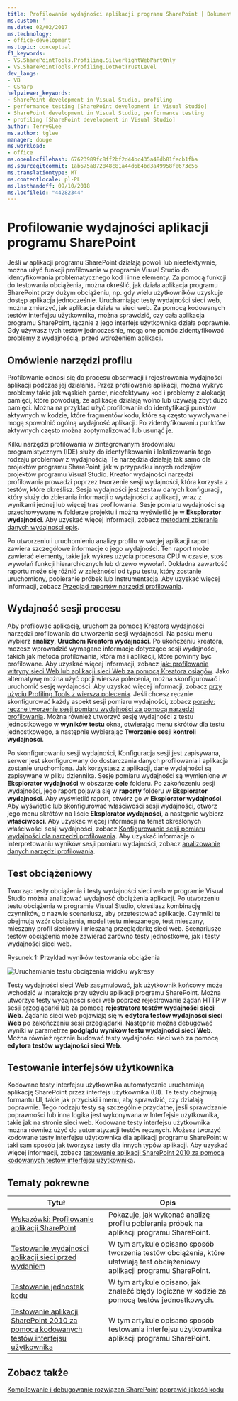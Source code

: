 ```yaml
---
title: Profilowanie wydajności aplikacji programu SharePoint | Dokumentacja firmy Microsoft
ms.custom: ''
ms.date: 02/02/2017
ms.technology:
- office-development
ms.topic: conceptual
f1_keywords:
- VS.SharePointTools.Profiling.SilverlightWebPartOnly
- VS.SharePointTools.Profiling.DotNetTrustLevel
dev_langs:
- VB
- CSharp
helpviewer_keywords:
- SharePoint development in Visual Studio, profiling
- performance testing [SharePoint development in Visual Studio]
- SharePoint development in Visual Studio, performance testing
- profiling [SharePoint development in Visual Studio]
author: TerryGLee
ms.author: tglee
manager: douge
ms.workload:
- office
ms.openlocfilehash: 67623989fc8ff2bf2d44bc435a48db81fecb1fba
ms.sourcegitcommit: 1ab675a872848c81a44d6b4bd3a49958fe673c56
ms.translationtype: MT
ms.contentlocale: pl-PL
ms.lasthandoff: 09/10/2018
ms.locfileid: "44282344"
---
```

# <a name="profile-the-performance-of-sharepoint-applications"></a>Profilowanie wydajności aplikacji programu SharePoint

Jeśli w aplikacji programu SharePoint działają powoli lub nieefektywnie, można użyć funkcji profilowania w programie Visual Studio do identyfikowania problematycznego kod i inne elementy. Za pomocą funkcji do testowania obciążenia, można określić, jak działa aplikacja programu SharePoint przy dużym obciążeniu, np. gdy wielu użytkowników uzyskuje dostęp aplikacja jednocześnie. Uruchamiając testy wydajności sieci web, można zmierzyć, jak aplikacja działa w sieci web. Za pomocą kodowanych testów interfejsu użytkownika, można sprawdzić, czy cała aplikacja programu SharePoint, łącznie z jego interfejs użytkownika działa poprawnie. Gdy używasz tych testów jednocześnie, mogą one pomóc zidentyfikować problemy z wydajnością, przed wdrożeniem aplikacji.

## <a name="profile-tools-overview"></a>Omówienie narzędzi profilu

Profilowanie odnosi się do procesu obserwacji i rejestrowania wydajności aplikacji podczas jej działania. Przez profilowanie aplikacji, można wykryć problemy takie jak wąskich gardeł, nieefektywny kod i problemy z alokacją pamięci, które powodują, że aplikacje działają wolno lub używają zbyt dużo pamięci. Można na przykład użyć profilowania do identyfikacji punktów aktywnych w kodzie, które fragmentów kodu, które są często wywoływane i mogą spowolnić ogólną wydajność aplikacji. Po zidentyfikowaniu punktów aktywnych często można zoptymalizować lub usunąć je.

Kilku narzędzi profilowania w zintegrowanym środowisku programistycznym (IDE) służy do identyfikowania i lokalizowania tego rodzaju problemów z wydajnością. Te narzędzia działają tak samo dla projektów programu SharePoint, jak w przypadku innych rodzajów projektów programu Visual Studio. Kreator wydajności narzędzi profilowania prowadzi poprzez tworzenie sesji wydajności, która korzysta z testów, które określisz. Sesja wydajności jest zestaw danych konfiguracji, który służy do zbierania informacji o wydajności z aplikacji, wraz z wynikami jednej lub więcej tras profilowania. Sesje pomiaru wydajności są przechowywane w folderze projektu i można wyświetlić je w **Eksplorator wydajności**. Aby uzyskać więcej informacji, zobacz [metodami zbierania danych wydajności opis](/visualstudio/profiling/understanding-performance-collection-methods).

Po utworzeniu i uruchomieniu analizy profilu w swojej aplikacji raport zawiera szczegółowe informacje o jego wydajności. Ten raport może zawierać elementy, takie jak wykres użycia procesora CPU w czasie, stos wywołań funkcji hierarchicznych lub drzewo wywołań. Dokładna zawartość raportu może się różnić w zależności od typu testu, który zostanie uruchomiony, pobieranie próbek lub Instrumentacja. Aby uzyskać więcej informacji, zobacz [Przegląd raportów narzędzi profilowania](http://go.microsoft.com/fwlink/?LinkId=224689).

## <a name="performance-session-process"></a>Wydajność sesji procesu

Aby profilować aplikację, uruchom za pomocą Kreatora wydajności narzędzi profilowania do utworzenia sesji wydajności. Na pasku menu wybierz **analizy**, **Uruchom Kreatora wydajności**. Po ukończeniu kreatora, możesz wprowadzić wymagane informacje dotyczące sesji wydajności, takich jak metoda profilowania, która ma i aplikacji, które powinny być profilowane. Aby uzyskać więcej informacji, zobacz [jak: profilowanie witryny sieci Web lub aplikacji sieci Web za pomocą Kreatora osiągów](http://go.microsoft.com/fwlink/?LinkId=224692). Jako alternatywę można użyć opcji wiersza polecenia, można skonfigurować i uruchomić sesję wydajności. Aby uzyskać więcej informacji, zobacz [przy użyciu Profiling Tools z wiersza polecenia](http://go.microsoft.com/fwlink/?LinkId=224703). Jeśli chcesz ręcznie skonfigurować każdy aspekt sesji pomiaru wydajności, zobacz [porady: ręczne tworzenie sesji pomiaru wydajności za pomocą narzędzi profilowania](http://go.microsoft.com/fwlink/?LinkId=224691). Można również utworzyć sesję wydajności z testu jednostkowego w **wyników testu** okna, otwierając menu skrótów dla testu jednostkowego, a następnie wybierając **Tworzenie sesji kontroli wydajności**.

Po skonfigurowaniu sesji wydajności, Konfiguracja sesji jest zapisywana, serwer jest skonfigurowany do dostarczania danych profilowania i aplikacja zostanie uruchomiona. Jak korzystasz z aplikacji, dane wydajności są zapisywane w pliku dziennika. Sesje pomiaru wydajności są wymienione w **Eksplorator wydajności** w obszarze **cele** folderu. Po zakończeniu sesji wydajności, jego raport pojawia się w **raporty** folderu w **Eksplorator wydajności**. Aby wyświetlić raport, otwórz go w **Eksplorator wydajności**. Aby wyświetlić lub skonfigurować właściwości sesji wydajności, otwórz jego menu skrótów na liście **Eksplorator wydajności**, a następnie wybierz **właściwości**. Aby uzyskać więcej informacji na temat określonych właściwości sesji wydajności, zobacz [Konfigurowanie sesji pomiaru wydajności dla narzędzi profilowania](http://go.microsoft.com/fwlink/?LinkId=224694). Aby uzyskać informacje o interpretowaniu wyników sesji pomiaru wydajności, zobacz [analizowanie danych narzędzi profilowania](http://go.microsoft.com/fwlink/?LinkId=224704).

## <a name="stress-test"></a>Test obciążeniowy

Tworząc testy obciążenia i testy wydajności sieci web w programie Visual Studio można analizować wydajność obciążenia aplikacji. Po utworzeniu testu obciążenia w programie Visual Studio, określasz kombinację czynników, o nazwie scenariusz, aby przetestować aplikację. Czynniki te obejmują wzór obciążenia, model testu mieszanego, test mieszany, mieszany profil sieciowy i mieszaną przeglądarkę sieci web. Scenariusze testów obciążenia może zawierać zarówno testy jednostkowe, jak i testy wydajności sieci web.

Rysunek 1: Przykład wyników testowania obciążenia

![Uruchamianie testu obciążenia widoku wykresy](../sharepoint/media/load-webgraphs.png "widoku wykresy uruchomionego testu obciążenia")

Testy wydajności sieci Web zasymulować, jak użytkownik końcowy może wchodzić w interakcje przy użyciu aplikacji programu SharePoint. Można utworzyć testy wydajności sieci web poprzez rejestrowanie żądań HTTP w sesji przeglądarki lub za pomocą **rejestratora testów wydajności sieci Web**. Żądania sieci web pojawiają się w **edytora testów wydajności sieci Web** po zakończeniu sesji przeglądarki. Następnie można debugować wyniki w parametrze **podglądu wyników testu wydajności sieci Web**. Można również ręcznie budować testy wydajności sieci web za pomocą **edytora testów wydajności sieci Web**.

## <a name="test-user-interfaces"></a>Testowanie interfejsów użytkownika

Kodowane testy interfejsu użytkownika automatycznie uruchamiają aplikację SharePoint przez interfejs użytkownika (UI). Te testy obejmują formantu UI, takie jak przyciski i menu, aby sprawdzić, czy działają poprawnie. Tego rodzaju testy są szczególnie przydatne, jeśli sprawdzanie poprawności lub inna logika jest wykonywana w Interfejsie użytkownika, takie jak na stronie sieci web. Kodowane testy interfejsu użytkownika można również użyć do automatyzacji testów ręcznych. Możesz tworzyć kodowane testy interfejsu użytkownika dla aplikacji programu SharePoint w taki sam sposób jak tworzysz testy dla innych typów aplikacji. Aby uzyskać więcej informacji, zobacz [testowanie aplikacji SharePoint 2010 za pomocą kodowanych testów interfejsu użytkownika](/visualstudio/test/testing-sharepoint-2010-applications-with-coded-ui-tests).

## <a name="related-topics"></a>Tematy pokrewne

|Tytuł|Opis|
|-----------|-----------------|
|[Wskazówki: Profilowanie aplikacji SharePoint](../sharepoint/walkthrough-profiling-a-sharepoint-application.md)|Pokazuje, jak wykonać analizę profilu pobierania próbek na aplikacji programu SharePoint.|
|[Testowanie wydajności aplikacji sieci przed wydaniem](/azure/devops/test/load-test/run-performance-tests-app-before-release?view=vsts)|W tym artykule opisano sposób tworzenia testów obciążenia, które ułatwiają test obciążeniowy aplikacji programu SharePoint.|
|[Testowanie jednostek kodu](/visualstudio/test/unit-test-your-code)|W tym artykule opisano, jak znaleźć błędy logiczne w kodzie za pomocą testów jednostkowych.|
|[Testowanie aplikacji SharePoint 2010 za pomocą kodowanych testów interfejsu użytkownika](/visualstudio/test/testing-sharepoint-2010-applications-with-coded-ui-tests)|W tym artykule opisano sposób testowania interfejsu użytkownika aplikacji programu SharePoint.|

## <a name="see-also"></a>Zobacz także

[Kompilowanie i debugowanie rozwiązań SharePoint](../sharepoint/building-and-debugging-sharepoint-solutions.md)
[poprawić jakość kodu](/visualstudio/test/improve-code-quality)
